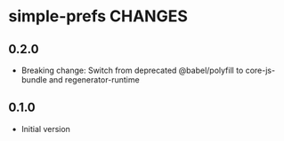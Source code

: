 # simple-prefs CHANGES

## 0.2.0

- Breaking change: Switch from deprecated @babel/polyfill to
  core-js-bundle and regenerator-runtime

## 0.1.0

- Initial version
